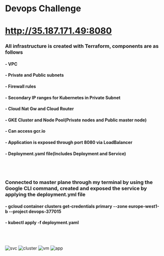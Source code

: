 # Devops Challenge
# http://35.187.171.49:8080

### All infrastructure is created with Terraform, components are as follows

#### - VPC
#### - Private and Public subnets
#### - Firewall rules
#### - Secondary IP ranges for Kubernetes in Private Subnet
#### - Cloud Nat Gw and Cloud Router
#### - GKE Cluster and Node Pool(Private nodes and Public master node)
#### - Can access gcr.io
#### - Application is exposed through port 8080 via LoadBalancer
#### - Deployment.yaml file(Includes Deployment and Service)

<br/><br/>
### Connected to master plane through my terminal by using the Google CLI command, created and exposed the service by applying the deployment.yml file

#### - gcloud container clusters get-credentials primary --zone europe-west1-b --project devops-377015
#### - kubectl apply -f deployment.yaml
<br/><br/>

![svc](https://user-images.githubusercontent.com/20110284/217599994-331d3144-ac03-4611-aa50-4206d3e56dff.png)
![cluster](https://user-images.githubusercontent.com/20110284/217600059-2c4c013d-a1ae-4bd8-8c19-c1ff0869d2fe.png)
![vm](https://user-images.githubusercontent.com/20110284/217600072-cdea248c-0822-4d25-95a3-4862e8c2cbf1.png)
![app](https://user-images.githubusercontent.com/20110284/217600080-9f638339-461a-4b13-87c3-bf87bd97495e.png)
